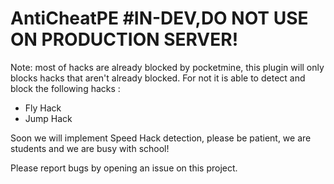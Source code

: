 # AntiCheatPE #IN-DEV,DO NOT USE ON PRODUCTION SERVER!
Note: most of hacks are already blocked by pocketmine, this plugin will only blocks hacks that aren't already blocked.
For not it is able to detect and block the following hacks :
- Fly Hack
- Jump Hack

Soon we will implement Speed Hack detection, please be patient, we are students and we are busy with school!

Please report bugs by opening an issue on this project.
